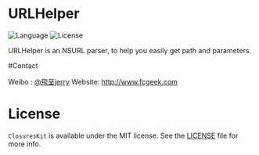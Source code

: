 # URLHelper
![Language](https://img.shields.io/badge/language-Swift%202.2-orange.svg)
![License](https://img.shields.io/github/license/mashape/apistatus.svg)

URLHelper is an NSURL parser, to help you easily get path and parameters.


#Contact

Weibo : [@飛呈jerry](http://weibo.com/2871687492)
Website: http://www.fcgeek.com

# License

`ClosuresKit` is available under the MIT license. See the [LICENSE](./LICENSE) file for more info.
